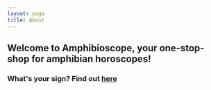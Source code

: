```yaml
---
layout: page
title: About
---
```


## Welcome to Amphibioscope, your one-stop-shop for amphibian horoscopes!

### What's your sign? Find out [here](https://rdtarvin.github.io/amphibioscope/find-your-sign) 
